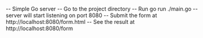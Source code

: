 -- Simple Go server
-- Go to the project directory
-- Run go run ./main.go
-- server will start listening on port 8080
-- Submit the form at http://localhost:8080/form.html 
-- See the result at http://localhost:8080/form